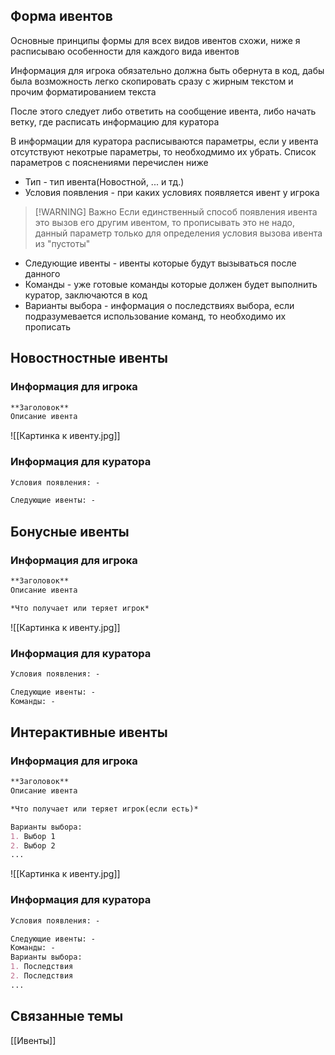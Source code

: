 ## Форма ивентов
Основные принципы формы для всех видов ивентов схожи, ниже я расписываю особенности для каждого вида ивентов

Информация для игрока обязательно должна быть обернута в код, дабы была возможность легко скопировать сразу с жирным текстом и прочим форматированием текста

После этого следует либо ответить на сообщение ивента, либо начать ветку, где расписать информацию для куратора

В информации для куратора расписываются параметры, если у ивента отсутствуют некотрые параметры, то необходмимо их убрать. Список параметров с пояснениями перечислен ниже
- Тип - тип ивента(Новостной, ... и тд.)
- Условия появления - при каких условиях появляется ивент у игрока
> [!WARNING] Важно
> Если единственный способ появления ивента это вызов его другим ивентом, то прописывать это не надо, данный параметр только для определения условия вызова ивента из "пустоты"
- Следующие ивенты - ивенты которые будут вызываться после данного
- Команды - уже готовые команды которые должен будет выполнить куратор, заключаются в код
- Варианты выбора - информация о последствиях выбора, если подразумевается использование команд, то необходимо их прописать

## Новостностные ивенты

### Информация для игрока
```markdown
**Заголовок**
Описание ивента
```
![[Картинка к ивенту.jpg]]

### Информация для куратора
```markdown
Условия появления: -

Следующие ивенты: -
```

## Бонусные ивенты

### Информация для игрока
```markdown
**Заголовок**
Описание ивента

*Что получает или теряет игрок*
```
![[Картинка к ивенту.jpg]]

### Информация для куратора
```markdown
Условия появления: -

Следующие ивенты: -
Команды: -
```

## Интерактивные ивенты

### Информация для игрока
```markdown
**Заголовок**
Описание ивента

*Что получает или теряет игрок(если есть)*

Варианты выбора:
1. Выбор 1
2. Выбор 2
...
```
![[Картинка к ивенту.jpg]]

### Информация для куратора
```markdown
Условия появления: -

Следующие ивенты: -
Команды: -
Варианты выбора:
1. Последствия
2. Последствия
...
```


## Связанные темы
[[Ивенты]]
